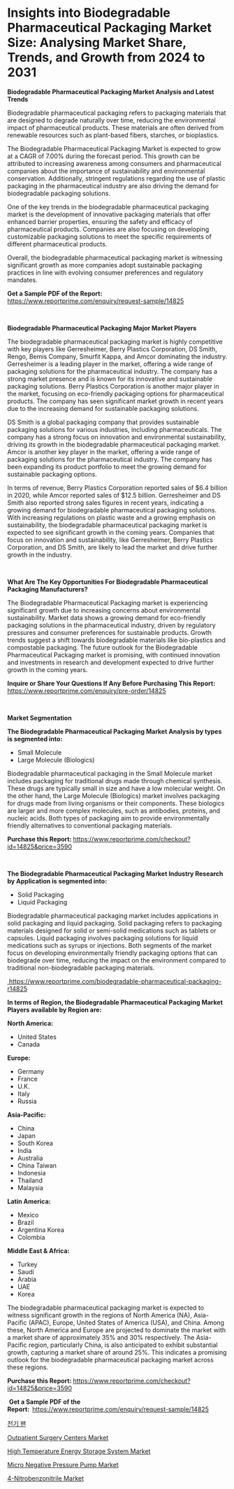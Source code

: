 <p><h1>Insights into Biodegradable Pharmaceutical Packaging Market Size: Analysing Market Share, Trends, and Growth from 2024 to 2031</h1></p><p><strong>Biodegradable Pharmaceutical Packaging Market Analysis and Latest Trends</strong></p>
<p><p>Biodegradable pharmaceutical packaging refers to packaging materials that are designed to degrade naturally over time, reducing the environmental impact of pharmaceutical products. These materials are often derived from renewable resources such as plant-based fibers, starches, or bioplastics.</p><p>The Biodegradable Pharmaceutical Packaging Market is expected to grow at a CAGR of 7.00% during the forecast period. This growth can be attributed to increasing awareness among consumers and pharmaceutical companies about the importance of sustainability and environmental conservation. Additionally, stringent regulations regarding the use of plastic packaging in the pharmaceutical industry are also driving the demand for biodegradable packaging solutions.</p><p>One of the key trends in the biodegradable pharmaceutical packaging market is the development of innovative packaging materials that offer enhanced barrier properties, ensuring the safety and efficacy of pharmaceutical products. Companies are also focusing on developing customizable packaging solutions to meet the specific requirements of different pharmaceutical products.</p><p>Overall, the biodegradable pharmaceutical packaging market is witnessing significant growth as more companies adopt sustainable packaging practices in line with evolving consumer preferences and regulatory mandates.</p></p>
<p><strong>Get a Sample PDF of the Report:&nbsp;</strong> <a href="https://www.reportprime.com/enquiry/request-sample/14825">https://www.reportprime.com/enquiry/request-sample/14825</a></p>
<p>&nbsp;</p>
<p><strong>Biodegradable Pharmaceutical Packaging Major Market Players</strong></p>
<p><p>The biodegradable pharmaceutical packaging market is highly competitive with key players like Gerresheimer, Berry Plastics Corporation, DS Smith, Rengo, Bemis Company, Smurfit Kappa, and Amcor dominating the industry. Gerresheimer is a leading player in the market, offering a wide range of packaging solutions for the pharmaceutical industry. The company has a strong market presence and is known for its innovative and sustainable packaging solutions. Berry Plastics Corporation is another major player in the market, focusing on eco-friendly packaging options for pharmaceutical products. The company has seen significant market growth in recent years due to the increasing demand for sustainable packaging solutions.</p><p>DS Smith is a global packaging company that provides sustainable packaging solutions for various industries, including pharmaceuticals. The company has a strong focus on innovation and environmental sustainability, driving its growth in the biodegradable pharmaceutical packaging market. Amcor is another key player in the market, offering a wide range of packaging solutions for the pharmaceutical industry. The company has been expanding its product portfolio to meet the growing demand for sustainable packaging options.</p><p>In terms of revenue, Berry Plastics Corporation reported sales of $6.4 billion in 2020, while Amcor reported sales of $12.5 billion. Gerresheimer and DS Smith also reported strong sales figures in recent years, indicating a growing demand for biodegradable pharmaceutical packaging solutions. With increasing regulations on plastic waste and a growing emphasis on sustainability, the biodegradable pharmaceutical packaging market is expected to see significant growth in the coming years. Companies that focus on innovation and sustainability, like Gerresheimer, Berry Plastics Corporation, and DS Smith, are likely to lead the market and drive further growth in the industry.</p></p>
<p>&nbsp;</p>
<p><strong>What Are The Key Opportunities For Biodegradable Pharmaceutical Packaging Manufacturers?</strong></p>
<p><p>The Biodegradable Pharmaceutical Packaging market is experiencing significant growth due to increasing concerns about environmental sustainability. Market data shows a growing demand for eco-friendly packaging solutions in the pharmaceutical industry, driven by regulatory pressures and consumer preferences for sustainable products. Growth trends suggest a shift towards biodegradable materials like bio-plastics and compostable packaging. The future outlook for the Biodegradable Pharmaceutical Packaging market is promising, with continued innovation and investments in research and development expected to drive further growth in the coming years.</p></p>
<p><strong>Inquire or Share Your Questions If Any Before Purchasing This Report:</strong> <a href="https://www.reportprime.com/enquiry/pre-order/14825">https://www.reportprime.com/enquiry/pre-order/14825</a></p>
<p>&nbsp;</p>
<p><strong>Market Segmentation</strong></p>
<p><strong>The Biodegradable Pharmaceutical Packaging Market Analysis by types is segmented into:</strong></p>
<p><ul><li>Small Molecule</li><li>Large Molecule (Biologics)</li></ul></p>
<p><p>Biodegradable pharmaceutical packaging in the Small Molecule market includes packaging for traditional drugs made through chemical synthesis. These drugs are typically small in size and have a low molecular weight. On the other hand, the Large Molecule (Biologics) market involves packaging for drugs made from living organisms or their components. These biologics are larger and more complex molecules, such as antibodies, proteins, and nucleic acids. Both types of packaging aim to provide environmentally friendly alternatives to conventional packaging materials.</p></p>
<p><strong>Purchase this Report:&nbsp;</strong><a href="https://www.reportprime.com/checkout?id=14825&price=3590">https://www.reportprime.com/checkout?id=14825&price=3590</a></p>
<p>&nbsp;</p>
<p><strong>The Biodegradable Pharmaceutical Packaging Market Industry Research by Application is segmented into:</strong></p>
<p><ul><li>Solid Packaging</li><li>Liquid Packaging</li></ul></p>
<p><p>Biodegradable pharmaceutical packaging market includes applications in solid packaging and liquid packaging. Solid packaging refers to packaging materials designed for solid or semi-solid medications such as tablets or capsules. Liquid packaging involves packaging solutions for liquid medications such as syrups or injections. Both segments of the market focus on developing environmentally friendly packaging options that can biodegrade over time, reducing the impact on the environment compared to traditional non-biodegradable packaging materials.</p></p>
<p><a href="https://www.reportprime.com/biodegradable-pharmaceutical-packaging-r14825">&nbsp;https://www.reportprime.com/biodegradable-pharmaceutical-packaging-r14825</a></p>
<p><strong>In terms of Region, the Biodegradable Pharmaceutical Packaging Market Players available by Region are:</strong></p>
<p>
    <p> <strong> North America: </strong>
        <ul>
            <li>United States</li>
            <li>Canada</li>
        </ul>
        </p> 
    <p> <strong> Europe: </strong>
        <ul>
            <li>Germany</li>
            <li>France</li>
            <li>U.K.</li>
            <li>Italy</li>
            <li>Russia</li>
        </ul>
        </p> 
    <p> <strong> Asia-Pacific: </strong>
        <ul>
            <li>China</li>
            <li>Japan</li>
            <li>South Korea</li>
            <li>India</li>
            <li>Australia</li>
            <li>China Taiwan</li>
            <li>Indonesia</li>
            <li>Thailand</li>
            <li>Malaysia</li>
        </ul>
        </p> 
    <p> <strong> Latin America: </strong>
        <ul>
            <li>Mexico</li>
            <li>Brazil</li>
            <li>Argentina Korea</li>
            <li>Colombia</li>
        </ul>
        </p> 
    <p> <strong> Middle East & Africa: </strong>
        <ul>
            <li>Turkey</li>
            <li>Saudi</li>
            <li>Arabia</li>
            <li>UAE</li>
            <li>Korea</li>
        </ul>
    </p>
    </p>
<p><p>The biodegradable pharmaceutical packaging market is expected to witness significant growth in the regions of North America (NA), Asia-Pacific (APAC), Europe, United States of America (USA), and China. Among these, North America and Europe are projected to dominate the market with a market share of approximately 35% and 30% respectively. The Asia-Pacific region, particularly China, is also anticipated to exhibit substantial growth, capturing a market share of around 25%. This indicates a promising outlook for the biodegradable pharmaceutical packaging market across these regions.</p></p>
<p><strong>Purchase this Report: </strong><a href="https://www.reportprime.com/checkout?id=14825&price=3590">https://www.reportprime.com/checkout?id=14825&price=3590</a></p>
<p>&nbsp;<strong>Get a Sample PDF of the Report:&nbsp;&nbsp;</strong><a href="https://www.reportprime.com/enquiry/request-sample/14825">https://www.reportprime.com/enquiry/request-sample/14825</a></p>
<p><strong></strong></p>
<p><p><a href="https://medium.com/@hermanokutneva7878567/%EC%A0%84%EA%B8%B0-%EC%84%A0%ED%92%8D%EA%B8%B0-%EC%8B%9C%EC%9E%A5-%EA%B8%80%EB%A1%9C%EB%B2%8C-%EB%B0%8F-%EC%A7%80%EC%97%AD-%EB%B6%84%EC%84%9D-%EC%B5%9C%EC%A2%85-%EC%82%AC%EC%9A%A9%EC%9E%90-%EC%A0%9C%ED%92%88-%EB%B0%8F-%EC%A7%80%EC%97%AD%EC%97%90-%EC%B4%88%EC%A0%90%EC%9D%84-%EB%A7%9E%EC%B6%98-%EB%B6%84%EC%84%9D-%EB%B0%8F-%EC%98%88%EC%B8%A1-2024%EB%85%84-2031%EB%85%84-765d75bb370f">전기 팬</a></p><p><a href="https://github.com/angelajermaine/Market-Research-Report-List-4/blob/main/outpatient-surgery-centers-market.md">Outpatient Surgery Centers Market</a></p><p><a href="https://medium.com/@susanwest38/global-high-temperature-energy-storage-system-market-sector-types-applications-market-player-2ff0d4866d9c">High Temperature Energy Storage System Market</a></p><p><a href="https://www.linkedin.com/pulse/micro-negative-pressure-pump-market-global-share-ranking-vy3re">Micro Negative Pressure Pump Market</a></p><p><a href="https://medium.com/@amanda.hamilton54645/4-nitrobenzonitrile-market-size-share-analysis-growth-trends-forecasts-2024-2031-a08395af4759">4-Nitrobenzonitrile Market</a></p></p>